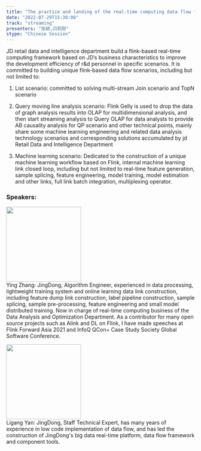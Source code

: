 ```yaml
---
title: "The practice and landing of the real-time computing data flow framework based on Apache Flink in Jingdong Retail"
date: "2022-07-29T15:30:00"
track: "streaming"
presenters: "张颖,闫莉刚"
stype: "Chinese Session"
---
```

JD retail data and intelligence department build a flink-based real-time computing framework based on JD’s business characteristics to improve the development efficiency of r&d personnel in specific scenarios. It is committed to building unique flink-based data flow scenarios, including but not limited to:

1) List scenario: committed to solving multi-stream Join scenario and TopN scenario

2) Query moving line analysis scenario: Flink Gelly is used to drop the data of graph analysis results into OLAP for multidimensional analysis, and then start streaming analysis to Query OLAP for data analysts to provide AB causality analysis for QP scenario and other technical points, mainly share some machine learning engineering and related data analysis technology scenarios and corresponding solutions accumulated by jd Retail Data and Intelligence Department

3) Machine learning scenario: Dedicated to the construction of a unique machine learning workflow based on Flink, internal machine learning link closed loop, including but not limited to real-time feature generation, sample splicing, feature engineering, model training, model estimation and other links, full link batch integration, multiplexing operator.
 ### Speakers: 
 <img src="images/speaker/1112.png" width="200" /><br>Ying Zhang: JingDong, Algorithm Engineer, experienced in data processing, lightweight training system and online learning data link construction, including feature dump link construction, label pipeline construction, sample splicing, sample pre-processing, feature engineering and small model distributed training. Now in charge of real-time computing business of the Data Analysis and Optimization Department. As a contributor for many open source projects such as Alink and DL on Flink, I have made speeches at Flink Forward Asia 2021 and InfoQ QCon+ Case Study Society Global Software Conference.

 <img src="images/speaker/1112_2.png" width="200" /><br>Ligang Yan: JingDong, Staff Technical Expert, has many years of experience in low code implementation of data flow, and has led the construction of JingDong's big data real-time platform, data flow framework and component tools.


